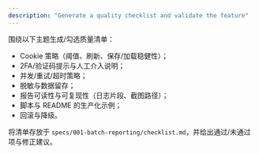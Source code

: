```yaml
---
description: "Generate a quality checklist and validate the feature"
---
```


围绕以下主题生成/勾选质量清单：
- Cookie 策略（阈值、刷新、保存/加载稳健性）；
- 2FA/验证码提示与人工介入说明；
- 并发/重试/超时策略；
- 脱敏与数据留存；
- 报告可读性与可复现性（日志片段、截图路径）；
- 脚本与 README 的生产化示例；
- 回滚与降级。

将清单存放于 `specs/001-batch-reporting/checklist.md`，并给出通过/未通过项与修正建议。
